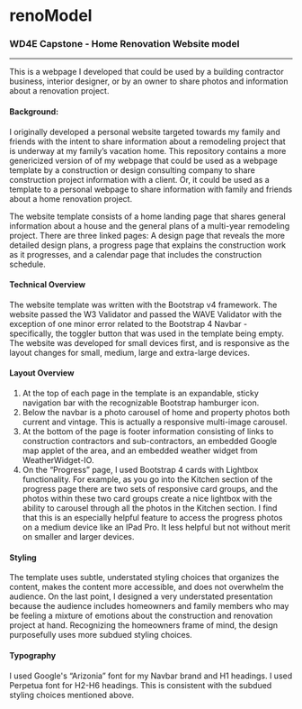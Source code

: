 # renoModel
### WD4E Capstone - Home Renovation Website model
----

This is a webpage I developed that could be used by a building contractor business, interior designer, or by an owner to share photos and information about a renovation project.

#### Background:

I originally developed a personal website targeted towards my family and friends with the intent to share information about a remodeling project that is underway at my family’s vacation home. This repository contains a more genericized version of of my webpage that could be used as a  webpage template by a construction or design consulting company to share construction project information with a client. Or, it could be used as a template to a personal webpage to share information with family and friends about a home renovation project.

The website template consists of a home landing page that shares general information about a house and the general plans of a multi-year remodeling project. There are three linked pages: A design page that reveals the more detailed design plans, a progress page that explains the construction work as it progresses, and a calendar page that includes the construction schedule.

#### Technical Overview

The website template was written with the Bootstrap v4 framework.  The website passed the W3 Validator and passed the WAVE Validator with the exception of one minor error related to the Bootstrap 4 Navbar - specifically, the toggler button that was used in the template being empty. The website was developed for small devices first, and is responsive as the layout changes for small, medium, large and extra-large devices.

#### Layout Overview

1. At the top of each page in the template is an expandable, sticky navigation bar with the recognizable Bootstrap hamburger icon.
2. Below the navbar is a photo carousel of home and property photos both current and vintage. This is actually a responsive multi-image carousel.
3. At the bottom of the page is footer information consisting of links to construction contractors and sub-contractors, an embedded Google map applet of the area, and an embedded weather widget from WeatherWidget-IO.
4. On the “Progress” page, I used Bootstrap 4 cards with Lightbox functionality. For example, as you go into the Kitchen section of the progress page there are two sets of responsive card groups, and the photos within these two card groups create a nice lightbox with the ability to carousel through all the photos in the Kitchen section. I find that this is an especially helpful feature to access the progress photos on a medium device like an IPad Pro. It less helpful but not without merit on smaller and larger devices.

#### Styling

The template uses subtle, understated styling choices that organizes the content, makes the content more accessible, and does not overwhelm the audience. On the last point, I designed a very understated presentation because the audience includes homeowners and family members who may be feeling a mixture of emotions about the construction and renovation project at hand. Recognizing the homeowners frame of mind, the design purposefully uses more subdued styling choices.

#### Typography

I used Google's “Arizonia” font for my Navbar brand and H1 headings. I used Perpetua font for H2-H6 headings. This is consistent with the subdued styling choices mentioned above.
